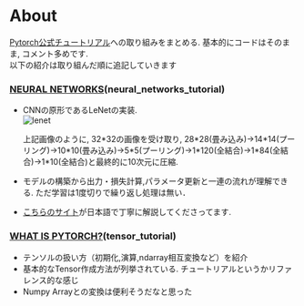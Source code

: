 # About
[Pytorch公式チュートリアル](https://pytorch.org/tutorials/)への取り組みをまとめる. 基本的にコードはそのまま, コメント多めです.  
以下の紹介は取り組んだ順に追記していきます

### [NEURAL NETWORKS](https://pytorch.org/tutorials/beginner/blitz/neural_networks_tutorial.html)(neural_networks_tutorial)
- CNNの原形であるLeNetの実装.  
  ![lenet](https://user-images.githubusercontent.com/35480446/57579766-b41d7500-74db-11e9-812c-5883e1a7923f.png)

  上記画像のように, 32\*32の画像を受け取り, 28\*28(畳み込み)→14\*14(プーリング)→10\*10(畳み込み)→5\*5(プーリング)→1\*120(全結合)→1\*84(全結合)→1\*10(全結合)と最終的に10次元に圧縮.
  
- モデルの構築から出力・損失計算,パラメータ更新と一連の流れが理解できる. ただ学習は1度切りで繰り返し処理は無い．

- [こちらのサイト](https://qiita.com/mckeeeen/items/e255b4ac1efba88d0ca1)が日本語で丁寧に解説してくださってます.

### [WHAT IS PYTORCH?](https://pytorch.org/tutorials/beginner/blitz/tensor_tutorial.html)(tensor_tutorial)
- テンソルの扱い方（初期化,演算,ndarray相互変換など）を紹介
- 基本的なTensor作成方法が列挙されている. チュートリアルというかリファレンス的な感じ
- Numpy Arrayとの変換は便利そうだなと思った
